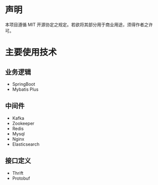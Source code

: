 # 声明

本项目遵循 MIT 开源协定之规定。若欲将其部分用于商业用途，须得作者之许可。

# 主要使用技术

##  业务逻辑

- SpringBoot
- Mybatis Plus

## 中间件

- Kafka
- Zookeeper
- Redis
- Mysql
- Nginx
- Elasticsearch

## 接口定义

- Thrift
- Protobuf
